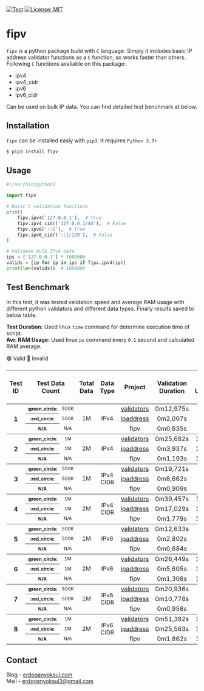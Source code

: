 [![Test](https://github.com/eredotpkfr/fipv/actions/workflows/python-package-test.yml/badge.svg)](https://github.com/eredotpkfr/fipv/actions/workflows/python-package-test.yml)
[![License: MIT](https://img.shields.io/badge/license-MIT-informational.svg)](https://opensource.org/licenses/MIT)

# fipv
`fipv` is a python package build with `C` language. Simply it includes basic IP address validator functions as a `C` function, so works faster than others. Following `C` functions avaliable on this package:
- ipv4
- ipv4_cidr
- ipv6
- ipv6_cidr

Can be used on bulk IP data. You can find detailed test benchmark at below.

## Installation
`fipv` can be installed easly with `pip3`. It requires `Python 3.7+`
```sh
$ pip3 install fipv
```
## Usage
```python
#!/usr/bin/python3

import fipv

# Basic C validation functions
print(
    fipv.ipv4('127.0.0.1'),  # True
    fipv.ipv4_cidr('127.0.0.1/44'),  # False
    fipv.ipv6('::1'),  # True
    fipv.ipv6_cidr('::1/129'),  # False
)

# Validate bulk IPv4 data
ips = ['127.0.0.1'] * 1000000
valids = [ip for ip in ips if fipv.ipv4(ip)]
print(len(valids))  # 1000000
```

## Test Benchmark
In this test, it was tested validation speed and average RAM usage with different python validators and different data types. Finally results saved to below table.

<b>Test Duration:</b> Used linux `time` command for determine execution time of script.<br/>
<b>Avr. RAM Usage:</b> Used linux `ps` command every `0.1` second and calculated RAM average.

:green_circle: Valid :red_circle: Invalid
<table>
  <thead>
    <tr>
      <th align="center" scope="col">Test ID</th>
      <th align="center" scope="col" colspan="2" scope="colgroup">Test Data Count</th>
      <th align="center" scope="col">Total Data</th>
      <th align="center" scope="col">Data Type</th>
      <th align="center">Project</th>
      <th align="center">Validation Duration</th>
      <th align="center">Avr. RAM Usage (MB)</th>
    </tr>
  </thead>
  <tbody>
    <tr>
      <th align="center" rowspan="3" scope="rowgroup" >1</th>
      <th align="center" scope="row" style="font-size: 12px;">:green_circle:</th>
      <td align="center" style="font-size: 12px; ">500K</td>
      <td align="center" style="font-size: 15px; " rowspan="3">1M</td>
      <td align="center" style="font-size: 15px; " rowspan="3">IPv4</td>
      <td align="center"><a href="https://github.com/kvesteri/validators" target="_blank">validators</a></td>
      <td align="center">0m12,975s</td>
      <td align="center">85M</td>
    </tr>
    <tr>
      <th align="center" scope="row" style="font-size: 12px;">:red_circle:</th>
      <td align="center" style="font-size: 12px; ">500K</td>
      <td align="center"><a href="https://docs.python.org/3/library/ipaddress.html" target="_blank">ipaddress</a></td>
      <td align="center">0m2,007s</td>
      <td align="center">80M</td>
    </tr>
    <tr>
      <th align="center" scope="row" style="font-size: 12px;">N/A</th>
      <td align="center" style="font-size: 12px; ">N/A</td>
      <td align="center">fipv</td>
      <td align="center">0m0,635s</td>
      <td align="center">76M</td>
    </tr>
  </tbody>
  <tbody>
    <tr>
      <th align="center" rowspan="3" scope="rowgroup" >2</th>
      <th align="center" scope="row" style="font-size: 12px;">:green_circle:</th>
      <td align="center" style="font-size: 12px; ">1M</td>
      <td align="center" style="font-size: 15px; " rowspan="3">2M</td>
      <td align="center" style="font-size: 15px; " rowspan="3">IPv4</td>
      <td align="center"><a href="https://github.com/kvesteri/validators" target="_blank">validators</a></td>
      <td align="center">0m25,682s</td>
      <td align="center">151M</td>
    </tr>
    <tr>
      <th align="center" scope="row" style="font-size: 12px;">:red_circle:</th>
      <td align="center" style="font-size: 12px; ">1M</td>
      <td align="center"><a href="https://docs.python.org/3/library/ipaddress.html" target="_blank">ipaddress</a></td>
      <td align="center">0m3,937s</td>
      <td align="center">154M</td>
    </tr>
    <tr>
      <th align="center" scope="row" style="font-size: 12px;">N/A</th>
      <td align="center" style="font-size: 12px; ">N/A</td>
      <td align="center">fipv</td>
      <td align="center">0m1,193s</td>
      <td align="center">150M</td>
    </tr>
  </tbody>
  <tbody>
    <tr>
      <th align="center" rowspan="3" scope="rowgroup" >3</th>
      <th align="center" scope="row" style="font-size: 12px;">:green_circle:</th>
      <td align="center" style="font-size: 12px; ">500K</td>
      <td align="center" style="font-size: 15px; " rowspan="3">1M</td>
      <td align="center" style="font-size: 15px; " rowspan="3">IPv4 CIDR</td>
      <td align="center"><a href="https://github.com/kvesteri/validators" target="_blank">validators</a></td>
      <td align="center">0m19,721s</td>
      <td align="center">96M</td>
    </tr>
    <tr>
      <th align="center" scope="row" style="font-size: 12px;">:red_circle:</th>
      <td align="center" style="font-size: 12px; ">500K</td>
      <td align="center"><a href="https://docs.python.org/3/library/ipaddress.html" target="_blank">ipaddress</a></td>
      <td align="center">0m8,662s</td>
      <td align="center">89M</td>
    </tr>
    <tr>
      <th align="center" scope="row" style="font-size: 12px;">N/A</th>
      <td align="center" style="font-size: 12px; ">N/A</td>
      <td align="center">fipv</td>
      <td align="center">0m0,909s</td>
      <td align="center">77M</td>
    </tr>
  </tbody>
  <tbody>
    <tr>
      <th align="center" rowspan="3" scope="rowgroup" >4</th>
      <th align="center" scope="row" style="font-size: 12px;">:green_circle:</th>
      <td align="center" style="font-size: 12px; ">1M</td>
      <td align="center" style="font-size: 15px; " rowspan="3">2M</td>
      <td align="center" style="font-size: 15px; " rowspan="3">IPv4 CIDR</td>
      <td align="center"><a href="https://github.com/kvesteri/validators" target="_blank">validators</a></td>
      <td align="center">0m39,457s</td>
      <td align="center">179M</td>
    </tr>
    <tr>
      <th align="center" scope="row" style="font-size: 12px;">:red_circle:</th>
      <td align="center" style="font-size: 12px; ">1M</td>
      <td align="center"><a href="https://docs.python.org/3/library/ipaddress.html" target="_blank">ipaddress</a></td>
      <td align="center">0m17,029s</td>
      <td align="center">174M</td>
    </tr>
    <tr>
      <th align="center" scope="row" style="font-size: 12px;">N/A</th>
      <td align="center" style="font-size: 12px; ">N/A</td>
      <td align="center">fipv</td>
      <td align="center">0m1,779s</td>
      <td align="center">174M</td>
    </tr>
  </tbody>
  <tbody>
    <tr>
      <th align="center" rowspan="3" scope="rowgroup" >5</th>
      <th align="center" scope="row" style="font-size: 12px;">:green_circle:</th>
      <td align="center" style="font-size: 12px; ">500K</td>
      <td align="center" style="font-size: 15px; " rowspan="3">1M</td>
      <td align="center" style="font-size: 15px; " rowspan="3">IPv6</td>
      <td align="center"><a href="https://github.com/kvesteri/validators" target="_blank">validators</a></td>
      <td align="center">0m12,633s</td>
      <td align="center">96M</td>
    </tr>
    <tr>
      <th align="center" scope="row" style="font-size: 12px;">:red_circle:</th>
      <td align="center" style="font-size: 12px; ">500K</td>
      <td align="center"><a href="https://docs.python.org/3/library/ipaddress.html" target="_blank">ipaddress</a></td>
      <td align="center">0m2,802s</td>
      <td align="center">92M</td>
    </tr>
    <tr>
      <th align="center" scope="row" style="font-size: 12px;">N/A</th>
      <td align="center" style="font-size: 12px; ">N/A</td>
      <td align="center">fipv</td>
      <td align="center">0m0,684s</td>
      <td align="center">87M</td>
    </tr>
  </tbody>
  <tbody>
    <tr>
      <th align="center" rowspan="3" scope="rowgroup" >6</th>
      <th align="center" scope="row" style="font-size: 12px;">:green_circle:</th>
      <td align="center" style="font-size: 12px; ">1M</td>
      <td align="center" style="font-size: 15px; " rowspan="3">2M</td>
      <td align="center" style="font-size: 15px; " rowspan="3">IPv6</td>
      <td align="center"><a href="https://github.com/kvesteri/validators" target="_blank">validators</a></td>
      <td align="center">0m26,449s</td>
      <td align="center">183M</td>
    </tr>
    <tr>
      <th align="center" scope="row" style="font-size: 12px;">:red_circle:</th>
      <td align="center" style="font-size: 12px; ">1M</td>
      <td align="center"><a href="https://docs.python.org/3/library/ipaddress.html" target="_blank">ipaddress</a></td>
      <td align="center">0m5,605s</td>
      <td align="center">177M</td>
    </tr>
    <tr>
      <th align="center" scope="row" style="font-size: 12px;">N/A</th>
      <td align="center" style="font-size: 12px; ">N/A</td>
      <td align="center">fipv</td>
      <td align="center">0m1,308s</td>
      <td align="center">172M</td>
    </tr>
  </tbody>
  <tbody>
    <tr>
      <th align="center" rowspan="3" scope="rowgroup" >7</th>
      <th align="center" scope="row" style="font-size: 12px;">:green_circle:</th>
      <td align="center" style="font-size: 12px; ">500K</td>
      <td align="center" style="font-size: 15px; " rowspan="3">1M</td>
      <td align="center" style="font-size: 15px; " rowspan="3">IPv6 CIDR</td>
      <td align="center"><a href="https://github.com/kvesteri/validators" target="_blank">validators</a></td>
      <td align="center">0m20,936s</td>
      <td align="center">99M</td>
    </tr>
    <tr>
      <th align="center" scope="row" style="font-size: 12px;">:red_circle:</th>
      <td align="center" style="font-size: 12px; ">500K</td>
      <td align="center"><a href="https://docs.python.org/3/library/ipaddress.html" target="_blank">ipaddress</a></td>
      <td align="center">0m10,778s</td>
      <td align="center">95M</td>
    </tr>
    <tr>
      <th align="center" scope="row" style="font-size: 12px;">N/A</th>
      <td align="center" style="font-size: 12px; ">N/A</td>
      <td align="center">fipv</td>
      <td align="center">0m0,958s</td>
      <td align="center">93M</td>
    </tr>
  </tbody>
  <tbody>
    <tr>
      <th align="center" rowspan="3" scope="rowgroup" >8</th>
      <th align="center" scope="row" style="font-size: 12px;">:green_circle:</th>
      <td align="center" style="font-size: 12px; ">1M</td>
      <td align="center" style="font-size: 15px; " rowspan="3">2M</td>
      <td align="center" style="font-size: 15px; " rowspan="3">IPv6 CIDR</td>
      <td align="center"><a href="https://github.com/kvesteri/validators" target="_blank">validators</a></td>
      <td align="center">0m51,382s</td>
      <td align="center">184M</td>
    </tr>
    <tr>
      <th align="center" scope="row" style="font-size: 12px;">:red_circle:</th>
      <td align="center" style="font-size: 12px; ">1M</td>
      <td align="center"><a href="https://docs.python.org/3/library/ipaddress.html" target="_blank">ipaddress</a></td>
      <td align="center">0m25,563s</td>
      <td align="center">184M</td>
    </tr>
    <tr>
      <th align="center" scope="row" style="font-size: 12px;">N/A</th>
      <td align="center" style="font-size: 12px; ">N/A</td>
      <td align="center">fipv</td>
      <td align="center">0m1,862s</td>
      <td align="center">168M</td>
    </tr>
  </tbody>
</table>

## Contact
Blog - [erdoganyoksul.com](https://www.erdoganyoksul.com)<br/>
Mail - erdoganyoksul3@gmail.com
